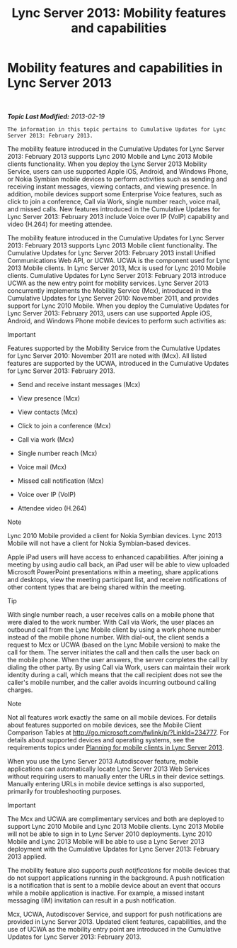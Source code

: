 ﻿---
title: 'Lync Server 2013: Mobility features and capabilities'
TOCTitle: Mobility features and capabilities
ms:assetid: 12517a88-2531-44a5-bea5-d8884aff53eb
ms:mtpsurl: https://technet.microsoft.com/en-us/library/Hh689983(v=OCS.15)
ms:contentKeyID: 48183457
ms.date: 07/23/2014
mtps_version: v=OCS.15
---

<div data-xmlns="http://www.w3.org/1999/xhtml">

<div class="topic" data-xmlns="http://www.w3.org/1999/xhtml" data-msxsl="urn:schemas-microsoft-com:xslt" data-cs="http://msdn.microsoft.com/en-us/">

<div data-asp="http://msdn2.microsoft.com/asp">

# Mobility features and capabilities in Lync Server 2013

</div>

<div id="mainSection">

<div id="mainBody">

<span> </span>

_**Topic Last Modified:** 2013-02-19_

    The information in this topic pertains to Cumulative Updates for Lync Server 2013: February 2013.

The mobility feature introduced in the Cumulative Updates for Lync Server 2013: February 2013 supports Lync 2010 Mobile and Lync 2013 Mobile clients functionality. When you deploy the Lync Server 2013 Mobility Service, users can use supported Apple iOS, Android, and Windows Phone, or Nokia Symbian mobile devices to perform activities such as sending and receiving instant messages, viewing contacts, and viewing presence. In addition, mobile devices support some Enterprise Voice features, such as click to join a conference, Call via Work, single number reach, voice mail, and missed calls. New features introduced in the Cumulative Updates for Lync Server 2013: February 2013 include Voice over IP (VoIP) capability and video (H.264) for meeting attendee.

The mobility feature introduced in the Cumulative Updates for Lync Server 2013: February 2013 supports Lync 2013 Mobile client functionality. The Cumulative Updates for Lync Server 2013: February 2013 install Unified Communications Web API, or UCWA. UCWA is the component used for Lync 2013 Mobile clients. In Lync Server 2013, Mcx is used for Lync 2010 Mobile clients. Cumulative Updates for Lync Server 2013: February 2013 introduce UCWA as the new entry point for mobility services. Lync Server 2013 concurrently implements the Mobility Service (Mcx), introduced in the Cumulative Updates for Lync Server 2010: November 2011, and provides support for Lync 2010 Mobile. When you deploy the Cumulative Updates for Lync Server 2013: February 2013, users can use supported Apple iOS, Android, and Windows Phone mobile devices to perform such activities as:

<div>


> [!IMPORTANT]  
> Features supported by the Mobility Service from the Cumulative Updates for Lync Server 2010: November 2011 are noted with (Mcx). All listed features are supported by the UCWA, introduced in the Cumulative Updates for Lync Server 2013: February 2013.



</div>

  - Send and receive instant messages (Mcx)

  - View presence (Mcx)

  - View contacts (Mcx)

  - Click to join a conference (Mcx)

  - Call via work (Mcx)

  - Single number reach (Mcx)

  - Voice mail (Mcx)

  - Missed call notification (Mcx)

  - Voice over IP (VoIP)

  - Attendee video (H.264)

<div>


> [!NOTE]  
> Lync 2010 Mobile provided a client for Nokia Symbian devices. Lync 2013 Mobile will not have a client for Nokia Symbian-based devices.



</div>

Apple iPad users will have access to enhanced capabilities. After joining a meeting by using audio call back, an iPad user will be able to view uploaded Microsoft PowerPoint presentations within a meeting, share applications and desktops, view the meeting participant list, and receive notifications of other content types that are being shared within the meeting.

<div>


> [!TIP]  
> With single number reach, a user receives calls on a mobile phone that were dialed to the work number. With Call via Work, the user places an outbound call from the Lync Mobile client by using a work phone number instead of the mobile phone number. With dial-out, the client sends a request to Mcx or UCWA (based on the Lync Mobile version) to make the call for them. The server initiates the call and then calls the user back on the mobile phone. When the user answers, the server completes the call by dialing the other party. By using Call via Work, users can maintain their work identity during a call, which means that the call recipient does not see the caller's mobile number, and the caller avoids incurring outbound calling charges.



</div>

<div>


> [!NOTE]  
> Not all features work exactly the same on all mobile devices. For details about features supported on mobile devices, see the Mobile Client Comparison Tables at <A href="http://go.microsoft.com/fwlink/p/?linkid=234777">http://go.microsoft.com/fwlink/p/?LinkId=234777</A>. For details about supported devices and operating systems, see the requirements topics under <A href="lync-server-2013-planning-for-mobile-clients.md">Planning for mobile clients in Lync Server 2013</A>.



</div>

When you use the Lync Server 2013 Autodiscover feature, mobile applications can automatically locate Lync Server 2013 Web Services without requiring users to manually enter the URLs in their device settings. Manually entering URLs in mobile device settings is also supported, primarily for troubleshooting purposes.

<div>


> [!IMPORTANT]  
> The Mcx and UCWA are complimentary services and both are deployed to support Lync 2010 Mobile and Lync 2013 Mobile clients. Lync 2013 Mobile will not be able to sign in to Lync Server 2010 deployments. Lync 2010 Mobile and Lync 2013 Mobile will be able to use a Lync Server 2013 deployment with the Cumulative Updates for Lync Server 2013: February 2013 applied.



</div>

The mobility feature also supports *push notifications* for mobile devices that do not support applications running in the background. A push notification is a notification that is sent to a mobile device about an event that occurs while a mobile application is inactive. For example, a missed instant messaging (IM) invitation can result in a push notification.

Mcx, UCWA, Autodiscover Service, and support for push notifications are provided in Lync Server 2013. Updated client features, capabilities, and the use of UCWA as the mobility entry point are introduced in the Cumulative Updates for Lync Server 2013: February 2013.

</div>

<span> </span>

</div>

</div>

</div>

